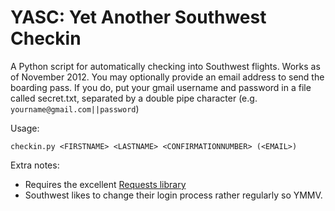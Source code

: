 YASC: Yet Another Southwest Checkin
========================

A Python script for automatically checking into Southwest flights. Works as of November 2012. You may optionally provide an email address to send the boarding pass. If you do, put your gmail username and password in a file called secret.txt, separated by a double pipe character (e.g. `yourname@gmail.com||password`)

Usage:

`checkin.py <FIRSTNAME> <LASTNAME> <CONFIRMATIONNUMBER> (<EMAIL>)`

Extra notes:

*   Requires the excellent [Requests library](http://docs.python-requests.org/)
*   Southwest likes to change their login process rather regularly so YMMV.
